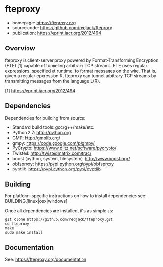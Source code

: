 fteproxy
========

* homepage: https://fteproxy.org
* source code: https://github.com/redjack/fteproxy
* publication: https://eprint.iacr.org/2012/494

Overview
--------

fteproxy is client-server proxy powered by Format-Transforming Encryption (FTE) [1] capable of tunneling arbitrary TCP streams.
FTE uses regular expressions, specified at runtime, to format messages on the wire.
That is, given a regular epxression R, fteproxy can tunnel arbitrary TCP streams by transmitting messages from the language L(R).

[1] https://eprint.iacr.org/2012/494

Dependencies
--------

Dependencies for building from source:
* Standard build tools: gcc/g++/make/etc.
* Python 2.7: http://python.org
* GMP: http://gmplib.org/
* gmpy: https://code.google.com/p/gmpy/
* PyCrypto: https://www.dlitz.net/software/pycrypto/
* Twisted: http://twistedmatrix.com/trac/
* boost (python, system, filesystem): http://www.boost.org/
* obfsproxy: https://pypi.python.org/pypi/obfsproxy
* pyptlib: https://pypi.python.org/pypi/pyptlib

Building
-----------

For platform-specific instructions on how to install dependencies see: BUILDING.[linux|osx|windows]

Once all dependencies are installed, it's as simple as:

```
git clone https://github.com/redjack/fteproxy.git
cd fteproxy
make
sudo make install
```

Documentation
-------------

See: https://fteproxy.org/documentation
